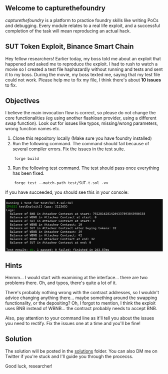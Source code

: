 
## Welcome to capturethefoundry

_capturethefoundry_ is a platform to practice foundry skills like writing PoCs and debugging. Every module relates to a real life exploit, and a successful completion of the task will mean reproducing an actual hack.

## SUT Token Exploit, Binance Smart Chain

Hey fellow researchers! Earlier today, my boss told me about an exploit that happened and asked me to reproduce the exploit. I had to rush to watch a movie so I created a test file haphazardly without running and tests and sent it to my boss. During the movie, my boss texted me, saying that my test file could not work. Please help me to fix my file, I think there's about **10 issues** to fix.

## Objectives

I believe the main invocation flow is correct, so please do not change the core functionalities (eg using another flashloan provider, using a different swap function). Look out for issues like typos, missing/wrong parameters, wrong function names etc.

1. Clone this repository locally (Make sure you have foundry installed)
2. Run the following command. The command should fail because of several compiler errors. Fix the issues in the test suite. 

```
    forge build
```
3. Run the following test command. The test should pass once everything has been fixed.

```
    forge test --match-path test/SUT.t.sol -vv
```

If you have succeeded, you should see this in your console: 

![Sucessful Test](images/testsuccess.png)

## Hints

Hmmm... I would start with examining at the interface... there are two problems there. Oh, and typos, there's quite a lot of it.  

There's probably nothing wrong with the contract addresses, so I wouldn't advice changing anything there... maybe something around the swapping functionality, or the depositing? Oh, I forgot to mention, I think the exploit uses BNB instead of WBNB... the contract probably needs to accept BNB.

Also, pay attention to your command line as it'll tell you about the issues you need to rectify. Fix the issues one at a time and you'll be fine!

## Solution

The solution will be posted in the [solutions](https://github.com/capturethefoundry/sut/tree/main/solution) folder. You can also DM me on Twitter if you're stuck and I'll guide you through the procecss.

Good luck, researcher!



